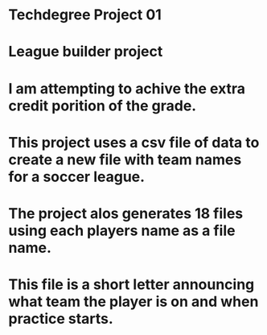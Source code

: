 # Techdegree Project 01
# League builder project
# I am attempting to achive the extra credit porition of the grade.
# This project uses a csv file of data to create a new file with team names for a soccer league.
# The project alos generates 18 files using each players name as a file name. 
#	This file is a short letter announcing what team the player is on and when practice starts.